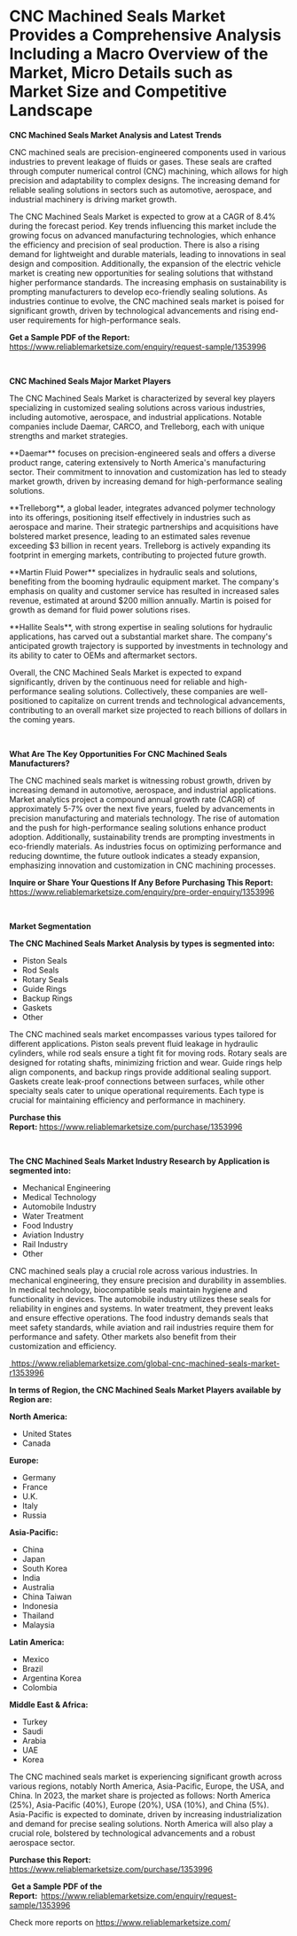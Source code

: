 <p><h1>CNC Machined Seals Market Provides a Comprehensive Analysis Including a Macro Overview of the Market, Micro Details such as Market Size and Competitive Landscape</h1></p><p><strong>CNC Machined Seals Market Analysis and Latest Trends</strong></p>
<p><p>CNC machined seals are precision-engineered components used in various industries to prevent leakage of fluids or gases. These seals are crafted through computer numerical control (CNC) machining, which allows for high precision and adaptability to complex designs. The increasing demand for reliable sealing solutions in sectors such as automotive, aerospace, and industrial machinery is driving market growth.</p><p>The CNC Machined Seals Market is expected to grow at a CAGR of 8.4% during the forecast period. Key trends influencing this market include the growing focus on advanced manufacturing technologies, which enhance the efficiency and precision of seal production. There is also a rising demand for lightweight and durable materials, leading to innovations in seal design and composition. Additionally, the expansion of the electric vehicle market is creating new opportunities for sealing solutions that withstand higher performance standards. The increasing emphasis on sustainability is prompting manufacturers to develop eco-friendly sealing solutions. As industries continue to evolve, the CNC machined seals market is poised for significant growth, driven by technological advancements and rising end-user requirements for high-performance seals.</p></p>
<p><strong>Get a Sample PDF of the Report:&nbsp;</strong> <a href="https://www.reliablemarketsize.com/enquiry/request-sample/1353996?utm_campaign=2799&utm_medium=2&utm_source=Github&utm_content=ia&utm_term=03042025&utm_id=cnc-machined-seals">https://www.reliablemarketsize.com/enquiry/request-sample/1353996</a></p>
<p>&nbsp;</p>
<p><strong>CNC Machined Seals Major Market Players</strong></p>
<p><p>The CNC Machined Seals Market is characterized by several key players specializing in customized sealing solutions across various industries, including automotive, aerospace, and industrial applications. Notable companies include Daemar, CARCO, and Trelleborg, each with unique strengths and market strategies.</p><p>**Daemar** focuses on precision-engineered seals and offers a diverse product range, catering extensively to North America's manufacturing sector. Their commitment to innovation and customization has led to steady market growth, driven by increasing demand for high-performance sealing solutions.</p><p>**Trelleborg**, a global leader, integrates advanced polymer technology into its offerings, positioning itself effectively in industries such as aerospace and marine. Their strategic partnerships and acquisitions have bolstered market presence, leading to an estimated sales revenue exceeding $3 billion in recent years. Trelleborg is actively expanding its footprint in emerging markets, contributing to projected future growth.</p><p>**Martin Fluid Power** specializes in hydraulic seals and solutions, benefiting from the booming hydraulic equipment market. The company's emphasis on quality and customer service has resulted in increased sales revenue, estimated at around $200 million annually. Martin is poised for growth as demand for fluid power solutions rises.</p><p>**Hallite Seals**, with strong expertise in sealing solutions for hydraulic applications, has carved out a substantial market share. The company's anticipated growth trajectory is supported by investments in technology and its ability to cater to OEMs and aftermarket sectors.</p><p>Overall, the CNC Machined Seals Market is expected to expand significantly, driven by the continuous need for reliable and high-performance sealing solutions. Collectively, these companies are well-positioned to capitalize on current trends and technological advancements, contributing to an overall market size projected to reach billions of dollars in the coming years.</p></p>
<p>&nbsp;</p>
<p><strong>What Are The Key Opportunities For CNC Machined Seals Manufacturers?</strong></p>
<p><p>The CNC machined seals market is witnessing robust growth, driven by increasing demand in automotive, aerospace, and industrial applications. Market analytics project a compound annual growth rate (CAGR) of approximately 5-7% over the next five years, fueled by advancements in precision manufacturing and materials technology. The rise of automation and the push for high-performance sealing solutions enhance product adoption. Additionally, sustainability trends are prompting investments in eco-friendly materials. As industries focus on optimizing performance and reducing downtime, the future outlook indicates a steady expansion, emphasizing innovation and customization in CNC machining processes.</p></p>
<p><strong>Inquire or Share Your Questions If Any Before Purchasing This Report:</strong> <a href="https://www.reliablemarketsize.com/enquiry/pre-order-enquiry/1353996?utm_campaign=2799&utm_medium=2&utm_source=Github&utm_content=ia&utm_term=03042025&utm_id=cnc-machined-seals">https://www.reliablemarketsize.com/enquiry/pre-order-enquiry/1353996</a></p>
<p>&nbsp;</p>
<p><strong>Market Segmentation</strong></p>
<p><strong>The CNC Machined Seals Market Analysis by types is segmented into:</strong></p>
<p><ul><li>Piston Seals</li><li>Rod Seals</li><li>Rotary Seals</li><li>Guide Rings</li><li>Backup Rings</li><li>Gaskets</li><li>Other</li></ul></p>
<p><p>The CNC machined seals market encompasses various types tailored for different applications. Piston seals prevent fluid leakage in hydraulic cylinders, while rod seals ensure a tight fit for moving rods. Rotary seals are designed for rotating shafts, minimizing friction and wear. Guide rings help align components, and backup rings provide additional sealing support. Gaskets create leak-proof connections between surfaces, while other specialty seals cater to unique operational requirements. Each type is crucial for maintaining efficiency and performance in machinery.</p></p>
<p><strong>Purchase this Report:&nbsp;</strong><a href="https://www.reliablemarketsize.com/purchase/1353996?utm_campaign=2799&utm_medium=2&utm_source=Github&utm_content=ia&utm_term=03042025&utm_id=cnc-machined-seals">https://www.reliablemarketsize.com/purchase/1353996</a></p>
<p>&nbsp;</p>
<p><strong>The CNC Machined Seals Market Industry Research by Application is segmented into:</strong></p>
<p><ul><li>Mechanical Engineering</li><li>Medical Technology</li><li>Automobile Industry</li><li>Water Treatment</li><li>Food Industry</li><li>Aviation Industry</li><li>Rail Industry</li><li>Other</li></ul></p>
<p><p>CNC machined seals play a crucial role across various industries. In mechanical engineering, they ensure precision and durability in assemblies. In medical technology, biocompatible seals maintain hygiene and functionality in devices. The automobile industry utilizes these seals for reliability in engines and systems. In water treatment, they prevent leaks and ensure effective operations. The food industry demands seals that meet safety standards, while aviation and rail industries require them for performance and safety. Other markets also benefit from their customization and efficiency.</p></p>
<p><a href="https://www.reliablemarketsize.com/global-cnc-machined-seals-market-r1353996?utm_campaign=2799&utm_medium=2&utm_source=Github&utm_content=ia&utm_term=03042025&utm_id=cnc-machined-seals">&nbsp;https://www.reliablemarketsize.com/global-cnc-machined-seals-market-r1353996</a></p>
<p><strong>In terms of Region, the CNC Machined Seals Market Players available by Region are:</strong></p>
<p>
    <p> <strong> North America: </strong>
        <ul>
            <li>United States</li>
            <li>Canada</li>
        </ul>
        </p> 
    <p> <strong> Europe: </strong>
        <ul>
            <li>Germany</li>
            <li>France</li>
            <li>U.K.</li>
            <li>Italy</li>
            <li>Russia</li>
        </ul>
        </p> 
    <p> <strong> Asia-Pacific: </strong>
        <ul>
            <li>China</li>
            <li>Japan</li>
            <li>South Korea</li>
            <li>India</li>
            <li>Australia</li>
            <li>China Taiwan</li>
            <li>Indonesia</li>
            <li>Thailand</li>
            <li>Malaysia</li>
        </ul>
        </p> 
    <p> <strong> Latin America: </strong>
        <ul>
            <li>Mexico</li>
            <li>Brazil</li>
            <li>Argentina Korea</li>
            <li>Colombia</li>
        </ul>
        </p> 
    <p> <strong> Middle East & Africa: </strong>
        <ul>
            <li>Turkey</li>
            <li>Saudi</li>
            <li>Arabia</li>
            <li>UAE</li>
            <li>Korea</li>
        </ul>
    </p>
    </p>
<p><p>The CNC machined seals market is experiencing significant growth across various regions, notably North America, Asia-Pacific, Europe, the USA, and China. In 2023, the market share is projected as follows: North America (25%), Asia-Pacific (40%), Europe (20%), USA (10%), and China (5%). Asia-Pacific is expected to dominate, driven by increasing industrialization and demand for precise sealing solutions. North America will also play a crucial role, bolstered by technological advancements and a robust aerospace sector.</p></p>
<p><strong>Purchase this Report: </strong><a href="https://www.reliablemarketsize.com/purchase/1353996?utm_campaign=2799&utm_medium=2&utm_source=Github&utm_content=ia&utm_term=03042025&utm_id=cnc-machined-seals">https://www.reliablemarketsize.com/purchase/1353996</a></p>
<p>&nbsp;<strong>Get a Sample PDF of the Report:&nbsp;&nbsp;</strong><a href="https://www.reliablemarketsize.com/enquiry/request-sample/1353996?utm_campaign=2799&utm_medium=2&utm_source=Github&utm_content=ia&utm_term=03042025&utm_id=cnc-machined-seals">https://www.reliablemarketsize.com/enquiry/request-sample/1353996</a></p>
<p><strong></strong></p>
<p>Check more reports on <a href="https://www.reliablemarketsize.com/?utm_campaign=2799&utm_medium=2&utm_source=Github&utm_content=ia&utm_term=03042025&utm_id=cnc-machined-seals">https://www.reliablemarketsize.com/</a></p>
